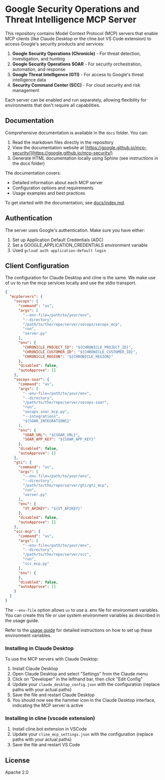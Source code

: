 # Google Security Operations and Threat Intelligence MCP Server

This repository contains Model Context Protocol (MCP) servers that enable MCP clients (like Claude Desktop or the cline.bot VS Code extension) to access Google's security products and services:

1. **Google Security Operations (Chronicle)** - For threat detection, investigation, and hunting
2. **Google Security Operations SOAR** - For security orchestration, automation, and response
3. **Google Threat Intelligence (GTI)** - For access to Google's threat intelligence data
4. **Security Command Center (SCC)** - For cloud security and risk management

Each server can be enabled and run separately, allowing flexibility for environments that don't require all capabilities.

## Documentation

Comprehensive documentation is available in the `docs` folder. You can:

1. Read the markdown files directly in the repository
2. View the documentation website at [https://google.github.io/mcp-security/](https://google.github.io/mcp-security/)
3. Generate HTML documentation locally using Sphinx (see instructions in the docs folder)

The documentation covers:
- Detailed information about each MCP server
- Configuration options and requirements
- Usage examples and best practices

To get started with the documentation, see [docs/index.md](docs/index.md).

## Authentication

The server uses Google's authentication. Make sure you have either:

1. Set up Application Default Credentials (ADC)
2. Set a GOOGLE_APPLICATION_CREDENTIALS environment variable
3. Used `gcloud auth application-default login`

## Client Configuration

The configuration for Claude Desktop and cline is the same. We make use of uv to
run the mcp services locally and use the stdio transport.

```json
{
  "mcpServers": {
    "secops": {
      "command": "uv",
      "args": [
        "--env-file=/path/to/your/env",
        "--directory",
        "/path/to/the/repo/server/secops/secops_mcp",
        "run",
        "server.py"
      ],
      "env": {
        "CHRONICLE_PROJECT_ID": "${CHRONICLE_PROJECT_ID}",
        "CHRONICLE_CUSTOMER_ID": "${CHRONICLE_CUSTOMER_ID}",
        "CHRONICLE_REGION": "${CHRONICLE_REGION}"
      },
      "disabled": false,
      "autoApprove": []
    },
    "secops-soar": {
      "command": "uv",
      "args": [
        "--env-file=/path/to/your/env",
        "--directory",
        "/path/to/the/repo/server/secops-soar",
        "run",
        "secops_soar_mcp.py",
        "--integrations",
        "${SOAR_INTEGRATIONS}"
      ],
      "env": {
        "SOAR_URL": "${SOAR_URL}",
        "SOAR_APP_KEY": "${SOAR_APP_KEY}"
      },
      "disabled": false,
      "autoApprove": []
    },
    "gti": {
      "command": "uv",
      "args": [
        "--env-file=/path/to/your/env",
        "--directory",
        "/path/to/the/repo/server/gti/gti_mcp",
        "run",
        "server.py"
      ],
      "env": {
        "VT_APIKEY": "${VT_APIKEY}"
      },
      "disabled": false,
      "autoApprove": []
    },
    "scc-mcp": {
      "command": "uv",
      "args": [
        "--env-file=/path/to/your/env",
        "--directory",
        "/path/to/the/repo/server/scc",
        "run",
        "scc_mcp.py"
      ],
      "env": {
      },
      "disabled": false,
      "autoApprove": []
    }
  }
}
```

The `--env-file` option allows `uv` to use a .env file for environment variables. You can create this file or use system environment variables as described in the usage guide.

Refer to the [usage guide](docs/usage_guide.md#setting-up-environment-variables) for detailed instructions on how to set up these environment variables.

### Installing in Claude Desktop

To use the MCP servers with Claude Desktop:

1. Install Claude Desktop
2. Open Claude Desktop and select "Settings" from the Claude menu
3. Click on "Developer" in the lefthand bar, then click "Edit Config"
4. Update your `claude_desktop_config.json` with the configuration (replace paths with your actual paths)
5. Save the file and restart Claude Desktop
6. You should now see the hammer icon in the Claude Desktop interface, indicating the MCP server is active

### Installing in cline (vscode extension)

1. Install cline.bot extension in VSCode
2. Update your `cline_mcp_settings.json` with the configuration (replace paths with your actual paths)
3. Save the file and restart VS Code

## License

Apache 2.0
